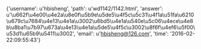 {'username': u'hbisheng', 'path': u'wd1142/1142.html', 'answer': u'\u662f\u4e00\u4e2a\u8e0f\u5b9e\u5de5\u4f5c\u5c31\u4f1a\u51fa\u6210\u679c\u7684\u4e13\u4e1a\u3002\u6bd5\u4e1a\u540e\u5c06\u4ece\u4e8b\u8ba1\u7b97\u673a\u4e13\u4e1a\u5de5\u4f5c\u3002\u8f6f\u4ef6\u5f00\u53d1\u65b9\u5411\u3002', 'email': u'hbisheng@126.com', 'time': '2016-02-22:09:55:43'}